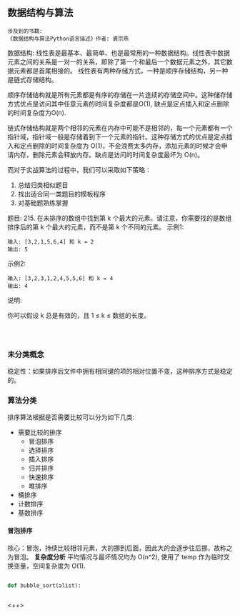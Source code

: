 数据结构与算法
--------

```
涉及到的书籍:
《数据结构与算法Python语言描述》作者: 裘宗燕
```

数据结构:
线性表是最基本、最简单、也是最常用的一种数据结构。线性表中数据元素之间的关系是一对一的关系，即除了第一个和最后一个数据元素之外，其它数据元素都是首尾相接的。
线性表有两种存储方式，一种是顺序存储结构，另一种是链式存储结构。

顺序存储结构就是所有元素都是有序的存储在一片连续的存储空间中。这种储存储方式优点是访问其中任意元素的时间复杂度都是O(1), 缺点是定点插入和定点删除的时间复杂度为O(n).

链式存储结构就是两个相邻的元素在内存中可能不是相邻的，每一个元素都有一个指针域，指针域一般是存储着到下一个元素的指针。这种存储方式的优点是定点插入和定点删除的时间复杂度为 O(1)，不会浪费太多内存，添加元素的时候才会申请内存，删除元素会释放内存。缺点是访问的时间复杂度最坏为 O(n)。

而对于实战算法的过程中，我们可以采取如下策略：

1. 总结归类相似题目
2. 找出适合同一类题目的模板程序
3. 对基础题熟练掌握

题目:
215. 在未排序的数组中找到第 k 个最大的元素。请注意，你需要找的是数组排序后的第 k 个最大的元素，而不是第 k 个不同的元素。
示例1:
```
输入: [3,2,1,5,6,4] 和 k = 2
输出: 5
```
示例2:
```
输入: [3,2,3,1,2,4,5,5,6] 和 k = 4
输出: 4
```
说明:

你可以假设 k 总是有效的，且 1 ≤ k ≤ 数组的长度。

```python3



```


### 未分类概念
稳定性：如果排序后文件中拥有相同键的项的相对位置不变，这种排序方式是稳定的。

### 算法分类
排序算法根据是否需要比较可以分为如下几类:
+ 需要比较的排序
    + 冒泡排序
    + 选择排序
    + 插入排序
    + 归并排序
    + 快速排序
    + 堆排序
+ 桶排序
+ 计数排序
+ 基数排序


#### 冒泡排序
核心：冒泡，持续比较相邻元素，大的挪到后面，因此大的会逐步往后挪，故称之为冒泡。
**复杂度分析**
平均情况与最坏情况均为 O(n^2), 使用了 temp 作为临时交换变量，空间复杂度为 O(1).
```python

def bubble_sort(alist):



```

<++>
